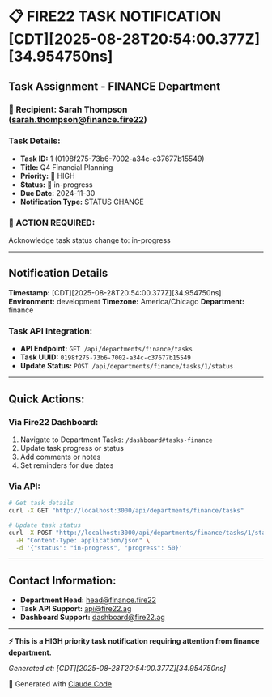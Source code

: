 # 📋 FIRE22 TASK NOTIFICATION [CDT][2025-08-28T20:54:00.377Z][34.954750ns]

## Task Assignment - FINANCE Department

### 📧 Recipient: Sarah Thompson (sarah.thompson@finance.fire22)

### Task Details:

- **Task ID:** 1 (0198f275-73b6-7002-a34c-c37677b15549)
- **Title:** Q4 Financial Planning
- **Priority:** 🔴 HIGH
- **Status:** 🔄 in-progress
- **Due Date:** 2024-11-30
- **Notification Type:** STATUS CHANGE

### 🎯 ACTION REQUIRED:

Acknowledge task status change to: in-progress

---

## Notification Details

**Timestamp:** [CDT][2025-08-28T20:54:00.377Z][34.954750ns] **Environment:**
development **Timezone:** America/Chicago **Department:** finance

### Task API Integration:

- **API Endpoint:** `GET /api/departments/finance/tasks`
- **Task UUID:** `0198f275-73b6-7002-a34c-c37677b15549`
- **Update Status:** `POST /api/departments/finance/tasks/1/status`

---

## Quick Actions:

### Via Fire22 Dashboard:

1. Navigate to Department Tasks: `/dashboard#tasks-finance`
2. Update task progress or status
3. Add comments or notes
4. Set reminders for due dates

### Via API:

```bash
# Get task details
curl -X GET "http://localhost:3000/api/departments/finance/tasks"

# Update task status
curl -X POST "http://localhost:3000/api/departments/finance/tasks/1/status" \
  -H "Content-Type: application/json" \
  -d '{"status": "in-progress", "progress": 50}'
```

---

## Contact Information:

- **Department Head:** head@finance.fire22
- **Task API Support:** api@fire22.ag
- **Dashboard Support:** dashboard@fire22.ag

---

**⚡ This is a HIGH priority task notification requiring attention from finance
department.**

_Generated at: [CDT][2025-08-28T20:54:00.377Z][34.954750ns]_

🤖 Generated with [Claude Code](https://claude.ai/code)
